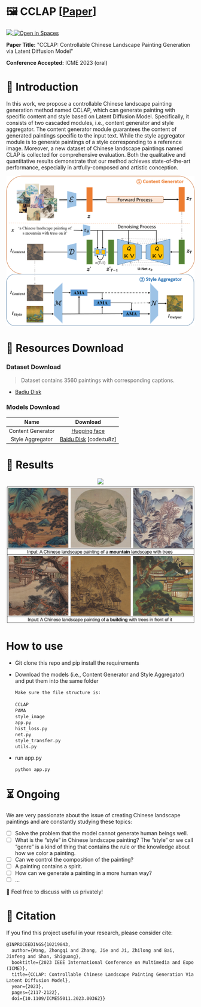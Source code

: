 # 🖼︎ CCLAP \[[Paper](https://arxiv.org/abs/2304.04156)]
<a src="https://img.shields.io/badge/cs.CV-2304.04156-b31b1b?logo=arxiv&logoColor=red" href="https://arxiv.org/abs/2304.04156"> <img src="https://img.shields.io/badge/cs.CV-2304.04156-b31b1b?logo=arxiv&logoColor=red">
</a>
<a href="https://huggingface.co/spaces/RobinWZQ/CCLAP"><img src="https://huggingface.co/datasets/huggingface/badges/raw/main/open-in-hf-spaces-sm-dark.svg" alt="Open in Spaces"> </a>

**Paper Title:** "CCLAP: Controllable Chinese Landscape Painting Generation via Latent Diffusion Model"

**Conference Accepted:** ICME 2023 (oral)

# 👀 Introduction

In this work, we propose a controllable Chinese landscape painting generation method named CCLAP, which can generate painting with specific content and style based on Latent Diffusion Model. Specifically, it consists of two cascaded modules, i.e., content generator and style aggregator. The content generator module guarantees the content of generated paintings specific to the input text. While the style aggregator module is to generate paintings of a style corresponding to a reference image. Moreover, a new dataset of Chinese landscape paintings named CLAP is collected for comprehensive evaluation. Both the qualitative and quantitative results demonstrate that our method achieves state-of-the-art performance, especially in artfully-composed and artistic conception.


<div align=center>
<img src='https://github.com/Robin-WZQ/CCLAP/blob/main/images/model.png' width=600>
</div>

# 📩 Resources Download

### Dataset Download
 > Dataset contains 3560 paintings with corresponding captions. 

- [Badiu Disk](https://pan.baidu.com/s/1yOOTyjS100j2WFGiCXo25A?pwd=gf3a)

### Models Download

|       Name        | Download |
| :---------------: | :------: |
| Content Generator | [Hugging face](https://huggingface.co/RobinWZQ/CCLAP) |
| Style Aggregator  | [Baidu Disk](https://pan.baidu.com/s/1HgPC61RIc_j0vRK-HODVpg) [code:tu8z] |
  
# 🔨 Results

<div align=center>
<img src='https://github.com/Robin-WZQ/CCLAP/blob/main/images/pic1.png' width=600>
</div>

<div align=center>
<img src='https://github.com/Robin-WZQ/CCLAP/blob/main/images/pic2.png' width=600>
</div>

# How to use

- Git clone this repo and pip install the requirements

- Download the models (i.e., Content Generator and Style Aggregator) and put them into the same folder

  ```
  Make sure the file structure is:

  CCLAP
  PAMA
  style_image
  app.py
  hist_loss.py
  net.py
  style_transfer.py
  utils.py
  ```

- run app.py
  ```
  python app.py
  ```

# ⏳ Ongoing

We are very passionate about the issue of creating Chinese landscape paintings and are constantly studying these topics:

- [ ] Solve the problem that the model cannot generate human beings well.
- [ ] What is the “style” in Chinese landscape painting? The “style” or we call “genre” is a kind of thing that contains the rule or the knowledge about how we color a painting. 
- [ ] Can we control the composition of the painting? 
- [ ] A painting contains a spirit.
- [ ] How can we generate a painting in a more human way?
- [ ] ...

🤝 Feel free to discuss with us privately!


# 📄 Citation

If you find this project useful in your research, please consider cite:
```
@INPROCEEDINGS{10219843,
  author={Wang, Zhongqi and Zhang, Jie and Ji, Zhilong and Bai, Jinfeng and Shan, Shiguang},
  booktitle={2023 IEEE International Conference on Multimedia and Expo (ICME)}, 
  title={CCLAP: Controllable Chinese Landscape Painting Generation Via Latent Diffusion Model}, 
  year={2023},
  pages={2117-2122},
  doi={10.1109/ICME55011.2023.00362}}
```

